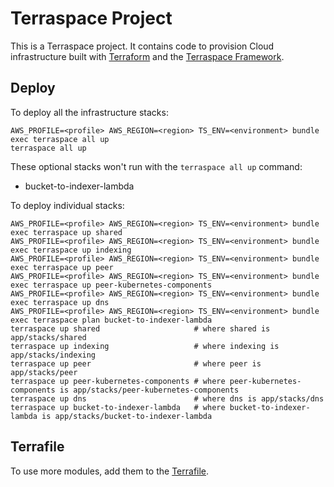 # Terraspace Project

This is a Terraspace project. It contains code to provision Cloud infrastructure built with [Terraform](https://www.terraform.io/) and the [Terraspace Framework](https://terraspace.cloud/).

## Deploy

To deploy all the infrastructure stacks:

    AWS_PROFILE=<profile> AWS_REGION=<region> TS_ENV=<environment> bundle exec terraspace all up
    terraspace all up

These optional stacks won't run with the `terraspace all up` command:

- bucket-to-indexer-lambda

To deploy individual stacks:

    AWS_PROFILE=<profile> AWS_REGION=<region> TS_ENV=<environment> bundle exec terraspace up shared
    AWS_PROFILE=<profile> AWS_REGION=<region> TS_ENV=<environment> bundle exec terraspace up indexing
    AWS_PROFILE=<profile> AWS_REGION=<region> TS_ENV=<environment> bundle exec terraspace up peer
    AWS_PROFILE=<profile> AWS_REGION=<region> TS_ENV=<environment> bundle exec terraspace up peer-kubernetes-components
    AWS_PROFILE=<profile> AWS_REGION=<region> TS_ENV=<environment> bundle exec terraspace up dns
    AWS_PROFILE=<profile> AWS_REGION=<region> TS_ENV=<environment> bundle exec terraspace plan bucket-to-indexer-lambda
    terraspace up shared                     # where shared is app/stacks/shared
    terraspace up indexing                   # where indexing is app/stacks/indexing
    terraspace up peer                       # where peer is app/stacks/peer
    terraspace up peer-kubernetes-components # where peer-kubernetes-components is app/stacks/peer-kubernetes-components
    terraspace up dns                        # where dns is app/stacks/dns
    terraspace up bucket-to-indexer-lambda   # where bucket-to-indexer-lambda is app/stacks/bucket-to-indexer-lambda

## Terrafile

To use more modules, add them to the [Terrafile](https://terraspace.cloud/docs/terrafile/).
